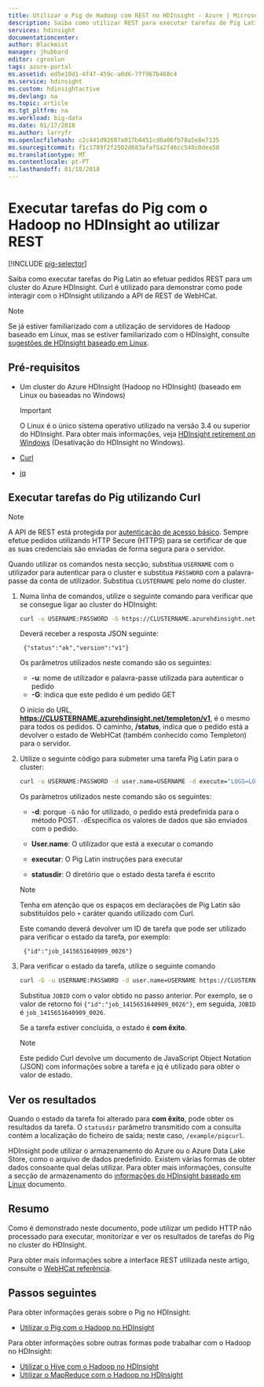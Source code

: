 ```yaml
---
title: Utilizar o Pig de Hadoop com REST no HDInsight - Azure | Microsoft Docs
description: Saiba como utilizar REST para executar tarefas de Pig Latin num cluster de Hadoop no Azure HDInsight.
services: hdinsight
documentationcenter: 
author: Blackmist
manager: jhubbard
editor: cgronlun
tags: azure-portal
ms.assetid: ed5e10d1-4f47-459c-a0d6-7ff967b468c4
ms.service: hdinsight
ms.custom: hdinsightactive
ms.devlang: na
ms.topic: article
ms.tgt_pltfrm: na
ms.workload: big-data
ms.date: 01/17/2018
ms.author: larryfr
ms.openlocfilehash: c2c441d92607a017b4451cd8a06fb78a5e8e7135
ms.sourcegitcommit: f1c1789f2f2502d683afaf5a2f46cc548c0dea50
ms.translationtype: MT
ms.contentlocale: pt-PT
ms.lasthandoff: 01/18/2018
---
```

# <a name="run-pig-jobs-with-hadoop-on-hdinsight-by-using-rest"></a>Executar tarefas do Pig com o Hadoop no HDInsight ao utilizar REST

[!INCLUDE [pig-selector](../../../includes/hdinsight-selector-use-pig.md)]

Saiba como executar tarefas do Pig Latin ao efetuar pedidos REST para um cluster do Azure HDInsight. Curl é utilizado para demonstrar como pode interagir com o HDInsight utilizando a API de REST de WebHCat.

> [!NOTE]
> Se já estiver familiarizado com a utilização de servidores de Hadoop baseado em Linux, mas se estiver familiarizado com o HDInsight, consulte [sugestões de HDInsight baseado em Linux](../hdinsight-hadoop-linux-information.md).

## <a id="prereq"></a>Pré-requisitos

* Um cluster do Azure HDInsight (Hadoop no HDInsight) (baseado em Linux ou baseadas no Windows)

  > [!IMPORTANT]
  > O Linux é o único sistema operativo utilizado na versão 3.4 ou superior do HDInsight. Para obter mais informações, veja [HDInsight retirement on Windows](../hdinsight-component-versioning.md#hdinsight-windows-retirement) (Desativação do HDInsight no Windows).

* [Curl](http://curl.haxx.se/)

* [jq](http://stedolan.github.io/jq/)

## <a id="curl"></a>Executar tarefas do Pig utilizando Curl

> [!NOTE]
> A API de REST está protegida por [autenticação de acesso básico](http://en.wikipedia.org/wiki/Basic_access_authentication). Sempre efetue pedidos utilizando HTTP Secure (HTTPS) para se certificar de que as suas credenciais são enviadas de forma segura para o servidor.
>
> Quando utilizar os comandos nesta secção, substitua `USERNAME` com o utilizador para autenticar para o cluster e substitua `PASSWORD` com a palavra-passe da conta de utilizador. Substitua `CLUSTERNAME` pelo nome do cluster.
>


1. Numa linha de comandos, utilize o seguinte comando para verificar que se consegue ligar ao cluster do HDInsight:

    ```bash
    curl -u USERNAME:PASSWORD -G https://CLUSTERNAME.azurehdinsight.net/templeton/v1/status
    ```

    Deverá receber a resposta JSON seguinte:

        {"status":"ok","version":"v1"}

    Os parâmetros utilizados neste comando são os seguintes:

    * **-u**: nome de utilizador e palavra-passe utilizada para autenticar o pedido
    * **-G**: indica que este pedido é um pedido GET

     O início do URL, **https://CLUSTERNAME.azurehdinsight.net/templeton/v1**, é o mesmo para todos os pedidos. O caminho, **/status**, indica que o pedido está a devolver o estado de WebHCat (também conhecido como Templeton) para o servidor.

2. Utilize o seguinte código para submeter uma tarefa Pig Latin para o cluster:

    ```bash
    curl -u USERNAME:PASSWORD -d user.name=USERNAME -d execute="LOGS=LOAD+'/example/data/sample.log';LEVELS=foreach+LOGS+generate+REGEX_EXTRACT($0,'(TRACE|DEBUG|INFO|WARN|ERROR|FATAL)',1)+as+LOGLEVEL;FILTEREDLEVELS=FILTER+LEVELS+by+LOGLEVEL+is+not+null;GROUPEDLEVELS=GROUP+FILTEREDLEVELS+by+LOGLEVEL;FREQUENCIES=foreach+GROUPEDLEVELS+generate+group+as+LOGLEVEL,COUNT(FILTEREDLEVELS.LOGLEVEL)+as+count;RESULT=order+FREQUENCIES+by+COUNT+desc;DUMP+RESULT;" -d statusdir="/example/pigcurl" https://CLUSTERNAME.azurehdinsight.net/templeton/v1/pig
    ```

    Os parâmetros utilizados neste comando são os seguintes:

    * **-d**: porque `-G` não for utilizado, o pedido está predefinida para o método POST. `-d`Especifica os valores de dados que são enviados com o pedido.

    * **User.name**: O utilizador que está a executar o comando
    * **executar**: O Pig Latin instruções para executar
    * **statusdir**: O diretório que o estado desta tarefa é escrito

    > [!NOTE]
    > Tenha em atenção que os espaços em declarações de Pig Latin são substituídos pelo `+` caráter quando utilizado com Curl.

    Este comando deverá devolver um ID de tarefa que pode ser utilizado para verificar o estado da tarefa, por exemplo:

        {"id":"job_1415651640909_0026"}

3. Para verificar o estado da tarefa, utilize o seguinte comando

     ```bash
    curl -G -u USERNAME:PASSWORD -d user.name=USERNAME https://CLUSTERNAME.azurehdinsight.net/templeton/v1/jobs/JOBID | jq .status.state
    ```

     Substitua `JOBID` com o valor obtido no passo anterior. Por exemplo, se o valor de retorno foi `{"id":"job_1415651640909_0026"}`, em seguida, `JOBID` é `job_1415651640909_0026`.

    Se a tarefa estiver concluída, o estado é **com êxito**.

    > [!NOTE]
    > Este pedido Curl devolve um documento de JavaScript Object Notation (JSON) com informações sobre a tarefa e jq é utilizado para obter o valor de estado.

## <a id="results"></a>Ver os resultados

Quando o estado da tarefa foi alterado para **com êxito**, pode obter os resultados da tarefa. O `statusdir` parâmetro transmitido com a consulta contém a localização do ficheiro de saída; neste caso, `/example/pigcurl`.

HDInsight pode utilizar o armazenamento do Azure ou o Azure Data Lake Store, como o arquivo de dados predefinido. Existem várias formas de obter dados consoante qual delas utilizar. Para obter mais informações, consulte a secção de armazenamento do [informações do HDInsight baseado em Linux](../hdinsight-hadoop-linux-information.md#hdfs-azure-storage-and-data-lake-store) documento.

## <a id="summary"></a>Resumo

Como é demonstrado neste documento, pode utilizar um pedido HTTP não processado para executar, monitorizar e ver os resultados de tarefas do Pig no cluster do HDInsight.

Para obter mais informações sobre a interface REST utilizada neste artigo, consulte o [WebHCat referência](https://cwiki.apache.org/confluence/display/Hive/WebHCat+Reference).

## <a id="nextsteps"></a>Passos seguintes

Para obter informações gerais sobre o Pig no HDInsight:

* [Utilizar o Pig com o Hadoop no HDInsight](hdinsight-use-pig.md)

Para obter informações sobre outras formas pode trabalhar com o Hadoop no HDInsight:

* [Utilizar o Hive com o Hadoop no HDInsight](hdinsight-use-hive.md)
* [Utilizar o MapReduce com o Hadoop no HDInsight](hdinsight-use-mapreduce.md)
